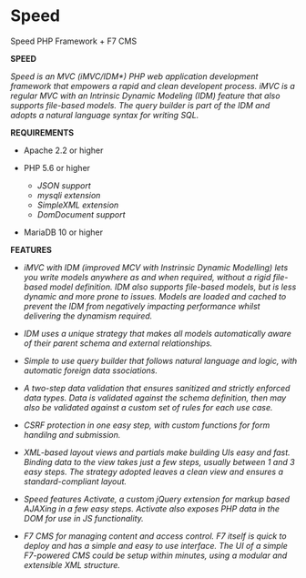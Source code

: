 # Speed
Speed PHP Framework + F7 CMS

**SPEED**

_Speed is an MVC (iMVC/IDM*) PHP web application development framework that empowers a rapid and clean developent process.
iMVC is a regular MVC with an Intrinsic Dynamic Modeling (IDM) feature that also supports file-based models.
The query builder is part of the IDM and adopts a natural language syntax for writing SQL._

**REQUIREMENTS**

-  Apache 2.2 or higher

-  PHP 5.6 or higher
   - _JSON support_
   - _mysqli extension_
   - _SimpleXML extension_
   - _DomDocument support_
   
-  MariaDB 10 or higher

**FEATURES**

-  _iMVC with IDM (improved MCV with Instrinsic Dynamic Modelling) lets you write models anywhere as and when required, without a
   rigid file-based model definition. IDM also supports file-based models, but is less dynamic and more prone to issues.
   Models are loaded and cached to prevent the IDM from negatively impacting performance whilst delivering the dynamism required._ 

-  _IDM uses a unique strategy that makes all models automatically aware of their parent schema and external relationships._

-  _Simple to use query builder that follows natural language and logic, with automatic foreign data ssociations._

-  _A two-step data validation that ensures sanitized and strictly enforced data types. Data is validated against the schema
   definition, then may also be validated against a custom set of rules for each use case._ 

-  _CSRF protection in one easy step, with custom functions for form handilng and submission._

-  _XML-based layout views and partials make building UIs easy and fast. Binding data to the view takes just a few steps,
   usually between 1 and 3 easy steps. The strategy adopted leaves a clean view and ensures a standard-compliant layout._ 

-  _Speed features Activate, a custom jQuery extension for markup based AJAXing in a few easy steps. Activate also exposes
   PHP data in the DOM for use in JS functionality._

-  _F7 CMS for managing content and access control. F7 itself is quick to deploy and has a simple and easy to use interface.
   The UI of a simple F7-powered CMS could be setup within minutes, using a modular and extensible XML structure._ 
